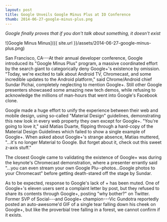 ```yaml
---
layout: post
title: Google Unveils Google Minus Plus at IO Conference
thumb: 2014-06-27-google-minus-plus.png
---
```


*Google finally proves that if you don't talk about something, it doesn't exist*

![Google Minus Minus]({{ site.url }}/assets/2014-06-27-google-minus-plus.png)

San Francisco, CA---At their annual developer conference, Google introduced its "Google Minus Plus" program, a massive coordinated effort by the search giant to categorically deny Google+'s existence by omission. "Today, we're excited to talk about Android TV, Chromecast, and some incredible updates to the Android platform," said Chrome/Android chief Sundar Pichai, completely neglecting to mention Google+. Still other Google presenters showcased some amazing new tech demos, while refusing to acknowledge the millions of man-hours that went into Google's Facebook clone.

Google made a huge effort to unify the experience between their web and mobile design, using so-called "Material Design" guidelines, demonstrating this new look in every web property they own except for Google+. "You're going to love it," said Matias Duarte, flipping through a hard-copy of the Material Design Guidelines which failed to show a single example of Google+. When asked about Google+'s strange absence, Matias muttered, "...it's no longer Material to Google. But forget about it, check out this sweet z-axis stuff."

The closest Google came to validating the existence of Google+ was during the keynote's Chromecast demonstration, where a presenter errantly said "...you can even stream your own Google Plu--photos...Google photos to your Chromecast" before getting death-stared off the stage by Sundar. 

As to be expected, response to Google's lack of + has been muted. One of Google+'s eleven users sent a complaint letter by post, but they refused to share its contents through Google+, posting "why bother?" on Twitter. Former SVP of Social---and Google+ champion---Vic Gundotra reportedly posted an auto-awesome'd GIF of a single tear falling down his cheek on Google+, but like the proverbial tree falling in a forest, we cannot confirm if it exists.
